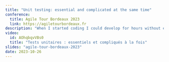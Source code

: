 ```yaml
---
title: "Unit testing: essential and complicated at the same time"
conference: 
  title: Agile Tour Bordeaux 2023
  link: https://agiletourbordeaux.fr
description: "When I started coding I could develop for hours without executing my code. Then, I needed to debug it for hours. It wasn't funny! I discovered what was testing and I understood its benefits. However, it wasn't easy to write my first tests. We can make many mistakes that make tests hard to write and maintain. I would like to present to you what I have learned over the last few years to help you write tests."
video:
  id: AOhqbqvVBs0
  title: "Tests unitaires : essentiels et compliqués à la fois"
slides: "agile-tour-bordeaux-2023"
date: 2023-10-26
---
```

